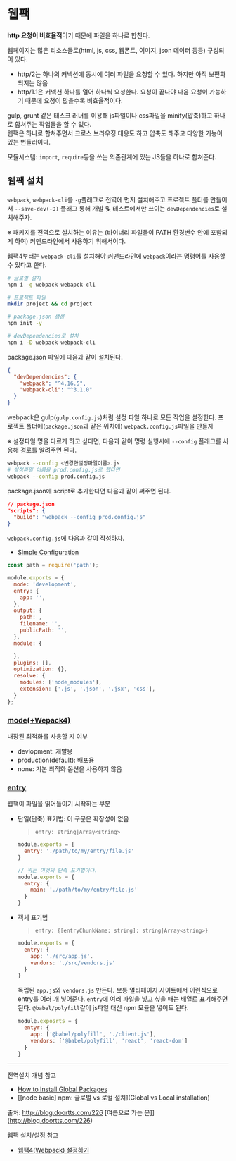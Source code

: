 # 웹팩

**http 요청이 비효율적**이기 때문에 파일을 하나로 합친다.

웹페이지는 많은 리소스들로(html, js, css, 웹폰트, 이미지, json 데이터 등등) 구성되어 있다.

- http/2는 하나의 커넥션에 동시에 여러 파일을 요청할 수 있다. 하지만 아직 보편화되지는 않음
- http/1.1은 커넥션 하나를 열어 하나씩 요청한다. 요청이 끝나야 다음 요청이 가능하기 때문에 요청이 많을수록 비효율적이다.

gulp, grunt 같은 태스크 러너를 이용해 js파일이나 css파일을 minify(압축)하고 하나로 합쳐주는 작업들을 할 수 있다.    
웹팩은 하나로 합쳐주면서 크로스 브라우징 대응도 하고 압축도 해주고 다양한 기능이 있는 번들러이다.

모듈시스템: `import`, `require`등을 쓰는 의존관계에 있는 JS들을 하나로 합쳐준다.

## 웹팩 설치

`webpack`, `webpack-cli`를 `-g`플래그로 전역에 먼저 설치해주고 프로젝트 폴더를 만들어서 `--save-dev(-D)` 플래그 통해 개발 및 테스트에서만 쓰이는 `devDependencies`로 설치해주자.

※ 패키지를 전역으로 설치하는 이유는 (바이너리 파일들이 PATH 환경변수 안에 포함되게 하여) 커맨드라인에서 사용하기 위해서이다.

웹팩4부터는 `webpack-cli`를 설치해야 커맨드라인에 `webpack`이라는 명령어를 사용할 수 있다고 한다.
```sh
# 글로벌 설치
npm i -g webpack webapck-cli

# 프로젝트 파일
mkdir project && cd project

# package.json 생성
npm init -y

# devDependencies로 설치
npm i -D webpack webpack-cli
```

package.json 파일에 다음과 같이 설치된다.
```json
{
  "devDependencies": {
    "webpack": "^4.16.5",
    "webpack-cli": "^3.1.0"
  }
}
```

webpack은 gulp(`gulp.config.js`)처럼 설정 파일 하나로 모든 작업을 설정한다. 
프로젝트 폴더에(`package.json`과 같은 위치에) `webpack.config.js`파일을 만들자

※ 설정파일 명을 다르게 하고 싶다면, 다음과 같이 명령 실행시에 `--config` 플래그를 사용해 경로를 알려주면 된다.
```sh
webpack --config <변경한설정파일이름>.js
# 설정파일 이름을 prod.config.js로 했다면
webpack --config prod.config.js
```
package.json에 script로 추가한다면 다음과 같이 써주면 된다.
```json
// package.json
"scripts": {
  "build": "webpack --config prod.config.js"
}
```

`webpack.config.js`에 다음과 같이 작성하자.  
- [Simple Configuration](https://webpack.js.org/concepts/configuration/#simple-configuration)
```js
const path = require('path');

module.exports = {
  mode: 'development',
  entry: {
    app: '',
  },
  output: {
    path: ,
    filename: '',
    publicPath: '',
  },
  module: {

  },
  plugins: [],
  optimization: {},
  resolve: {
    modules: ['node_modules'],
    extension: ['.js', '.json', '.jsx', 'css'],
  }
};
```

### [mode(+Wepack4)](https://webpack.js.org/concepts/mode/#src/components/Sidebar/Sidebar.jsx)

내장된 최적화를 사용할 지 여부
- devlopment: 개발용
- production(default): 배포용
- none: 기본 최적화 옵션을 사용하지 않음

### [entry](https://webpack.js.org/concepts/entry-points/#src/components/Sidebar/Sidebar.jsx)

웹팩이 파일을 읽어들이기 시작하는 부분

- 단일(단축) 표기법: 이 구문은 확장성이 없음
  > `entry: string|Array<string>`
  ```js
  module.exports = {
    entry: './path/to/my/entry/file.js'
  }
  ```
  ```js
  // 위는 이것의 단축 표기법이다.
  module.exports = {
    entry: {
      main: './path/to/my/entry/file.js'
    }
  }
  ```
- 객체 표기법
  > `entry: {[entryChunkName: string]: string|Array<string>}`
  ```js
  module.exports = {
    entry: {
      app: './src/app.js'.
      vendors: './src/vendors.js'
    }
  }
  ```
  독립된 `app.js`와 `vendors.js` 만든다. 보통 멀티페이지 사이트에서 이런식으로 entry를 여러 개 넣어준다. `entry`에 여러 파일을 넣고 싶을 때는 배열로 표기해주면 된다. `@babel/polyfill`같이 js파일 대신 npm 모듈을 넣어도 된다.
  ```js
  module.exposrts = {
    entyr: {
      app: ['@babel/polyfill', './client.js'],
      vendors: ['@babel/polyfill', 'react', 'react-dom']
    }
  }
  ```

--- 

전역설치 개념 참고
- [How to Install Global Packages](https://docs.npmjs.com/getting-started/installing-npm-packages-globally)
- [[node basic] npm: 글로벌 vs 로컬 설치](Global vs Local installation)

출처: http://blog.doortts.com/226 [여름으로 가는 문]](http://blog.doortts.com/226)

웹팩 설치/설정 참고
- [웹팩4(Webpack) 설정하기](https://www.zerocho.com/category/Webpack/post/58aa916d745ca90018e5301d)